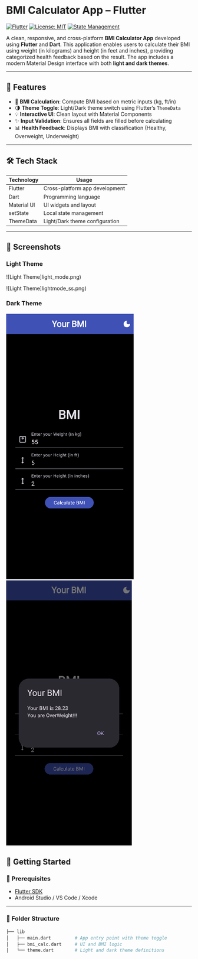 # BMI Calculator App – Flutter

[![Flutter](https://img.shields.io/badge/Flutter-v3.x-blue.svg?logo=flutter)](https://flutter.dev)
[![License: MIT](https://img.shields.io/badge/License-MIT-yellow.svg)](LICENSE)
[![State Management](https://img.shields.io/badge/State%20Management-setState-green.svg)](https://flutter.dev/docs/development/data-and-backend/state-mgmt/simple)

A clean, responsive, and cross-platform **BMI Calculator App** developed using **Flutter** and **Dart**. This application enables users to calculate their BMI using weight (in kilograms) and height (in feet and inches), providing categorized health feedback based on the result. The app includes a modern Material Design interface with both **light and dark themes**.

---

## 📱 Features

- 🔢 **BMI Calculation**: Compute BMI based on metric inputs (kg, ft/in)
- 🌗 **Theme Toggle**: Light/Dark theme switch using Flutter’s `ThemeData`
- 💡 **Interactive UI**: Clean layout with Material Components
- ✨ **Input Validation**: Ensures all fields are filled before calculating
- 📊 **Health Feedback**: Displays BMI with classification (Healthy, Overweight, Underweight)

---

## 🛠️ Tech Stack

| Technology  | Usage                                  |
|-------------|----------------------------------------|
| Flutter     | Cross-platform app development         |
| Dart        | Programming language                   |
| Material UI | UI widgets and layout                  |
| setState    | Local state management                 |
| ThemeData   | Light/Dark theme configuration         |

---

## 📸 Screenshots

### Light Theme
![Light Theme]light_mode.png)

![Light Theme]lightmode_ss.png)


### Dark Theme
![Dark Theme](dark_mode.png)
![Dark Theme](darkmode_ss.png)


## 🚀 Getting Started

### 🔧 Prerequisites

- [Flutter SDK](https://flutter.dev/docs/get-started/install)
- Android Studio / VS Code / Xcode

---

### 📁 Folder Structure

```bash
├── lib
│   ├── main.dart         # App entry point with theme toggle
│   ├── bmi_calc.dart     # UI and BMI logic
│   └── theme.dart        # Light and dark theme definitions


